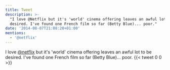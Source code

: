 ```yaml
---
title: Tweet
description: >-
  "I love @Netflix but it's 'world' cinema offering leaves an awful lot to be
  desired. I've found one French film so far (Betty Blue)... poor."
date: '2014-08-07T21:08:20+01:00'
mentions:
  - '@netflix'
---
```

I love [@netflix](https://twitter.com/@netflix) but it's 'world' cinema offering leaves an awful lot to be desired. I've found one French film so far (Betty Blue)... poor.
      {{< tweet 0 0 >}}
    
